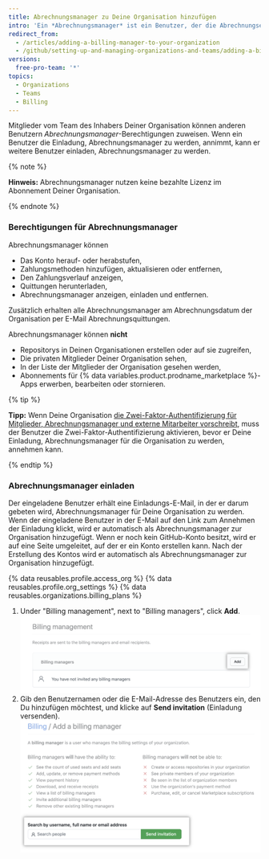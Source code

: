 ```yaml
---
title: Abrechnungsmanager zu Deine Organisation hinzufügen
intro: 'Ein *Abrechnungsmanager* ist ein Benutzer, der die Abrechnungseinstellungen für Deine Organisation verwaltet. Er aktualisiert beispielsweise die Zahlungsinformationen. Es ist eine hilfreiche Option, wenn normale Mitglieder Deiner Organisation typischerweise keinen Zugriff auf Abrechnungsressourcen haben.'
redirect_from:
  - /articles/adding-a-billing-manager-to-your-organization
  - /github/setting-up-and-managing-organizations-and-teams/adding-a-billing-manager-to-your-organization
versions:
  free-pro-team: '*'
topics:
  - Organizations
  - Teams
  - Billing
---
```


Mitglieder vom Team des Inhabers Deiner Organisation können anderen Benutzern *Abrechnungsmanager*-Berechtigungen zuweisen. Wenn ein Benutzer die Einladung, Abrechnungsmanager zu werden, annimmt, kann er weitere Benutzer einladen, Abrechnungsmanager zu werden.

{% note %}

**Hinweis:** Abrechnungsmanager nutzen keine bezahlte Lizenz im Abonnement Deiner Organisation.

{% endnote %}

### Berechtigungen für Abrechnungsmanager

Abrechnungsmanager können

- Das Konto herauf- oder herabstufen,
- Zahlungsmethoden hinzufügen, aktualisieren oder entfernen,
- Den Zahlungsverlauf anzeigen,
- Quittungen herunterladen,
- Abrechnungsmanager anzeigen, einladen und entfernen.

Zusätzlich erhalten alle Abrechnungsmanager am Abrechnungsdatum der Organisation per E-Mail Abrechnungsquittungen.

Abrechnungsmanager können **nicht**

- Repositorys in Deinen Organisationen erstellen oder auf sie zugreifen,
- Die privaten Mitglieder Deiner Organisation sehen,
- In der Liste der Mitglieder der Organisation gesehen werden,
- Abonnements für {% data variables.product.prodname_marketplace %}-Apps erwerben, bearbeiten oder stornieren.

{% tip %}

**Tipp:** Wenn Deine Organisation [die Zwei-Faktor-Authentifizierung für Mitglieder, Abrechnungsmanager und externe Mitarbeiter vorschreibt](/articles/requiring-two-factor-authentication-in-your-organization), muss der Benutzer die Zwei-Faktor-Authentifizierung aktivieren, bevor er Deine Einladung, Abrechnungsmanager für die Organisation zu werden, annehmen kann.

{% endtip %}

### Abrechnungsmanager einladen

Der eingeladene Benutzer erhält eine Einladungs-E-Mail, in der er darum gebeten wird, Abrechnungsmanager für Deine Organisation zu werden. Wenn der eingeladene Benutzer in der E-Mail auf den Link zum Annehmen der Einladung klickt, wird er automatisch als Abrechnungsmanager zur Organisation hinzugefügt. Wenn er noch kein GitHub-Konto besitzt, wird er auf eine Seite umgeleitet, auf der er ein Konto erstellen kann. Nach der Erstellung des Kontos wird er automatisch als Abrechnungsmanager zur Organisation hinzugefügt.

{% data reusables.profile.access_org %}
{% data reusables.profile.org_settings %}
{% data reusables.organizations.billing_plans %}
1. Under "Billing management", next to "Billing managers", click **Add**. ![Abrechnungsmanager einladen](/assets/images/help/billing/settings_billing_managers_list.png)
6. Gib den Benutzernamen oder die E-Mail-Adresse des Benutzers ein, den Du hinzufügen möchtest, und klicke auf **Send invitation** (Einladung versenden). ![Seite zum Einladen eines Abrechnungsmanagers](/assets/images/help/billing/billing_manager_invite.png)
